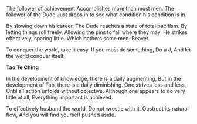 The follower of achievement
Accomplishes more than most men.
The follower of the Dude
Just drops in to see what condition his condition is in.

By slowing down his career,
The Dude reaches a state of total pacifism.
By letting things roll freely,
Allowing the pins to fall where they may,
He strikes effectively, sparing little.
Which bothers some men.
Beaver.

To conquer the world, take it easy.
If you must do something,
Do a J,
And let the world conquer itself.

**Tao Te Ching**

In the development of knowledge, there is a daily augmenting,
But in the development of Tao, there is a daily diminishing.
One strives less and less,
Until all action unfolds without objective.
Although one appears to do very little at all,
Everything important is achieved.

To effectively husband the world,
Do not wrestle with it.
Obstruct its natural flow,
And you will find yourself pushed aside.